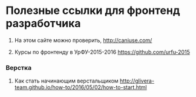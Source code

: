# Полезные ссылки для фронтенд разработчика


1. На этом сайте можно проверить, 
http://caniuse.com/

2. Курсы по фронтенду в УрФУ-2015-2016
https://github.com/urfu-2015

### Верстка 
1. Как стать начинающим верстальщиком 
http://glivera-team.github.io/how-to/2016/05/02/how-to-start.html
